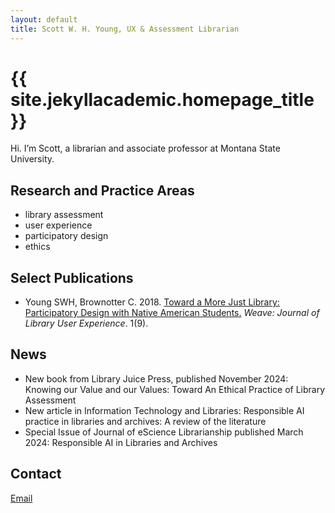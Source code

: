 ```yaml
---
layout: default
title: Scott W. H. Young, UX & Assessment Librarian
---
```


# {{ site.jekyllacademic.homepage_title }} 
Hi. I’m Scott, a librarian and associate professor at Montana State University.

## Research and Practice Areas
- library assessment
- user experience
- participatory design
- ethics


## Select Publications
- Young SWH, Brownotter C. 2018. <a href="https://dx.doi.org/10.3998/weave.12535642.0001.901">Toward a More Just Library: Participatory Design with Native American Students.</a> <em>Weave: Journal of Library User Experience</em>. 1(9).

## News
- New book from Library Juice Press, published November 2024: Knowing our Value and our Values: Toward An Ethical Practice of Library Assessment
- New article in Information Technology and Libraries: Responsible AI practice in libraries and archives: A review of the literature
- Special Issue of Journal of eScience Librarianship published March 2024: Responsible AI in Libraries and Archives

## Contact
<a href="mailto:" target="scott.young6@montana.edu"><span class="bi bi-envelope-open-fill"></span>Email</a>
